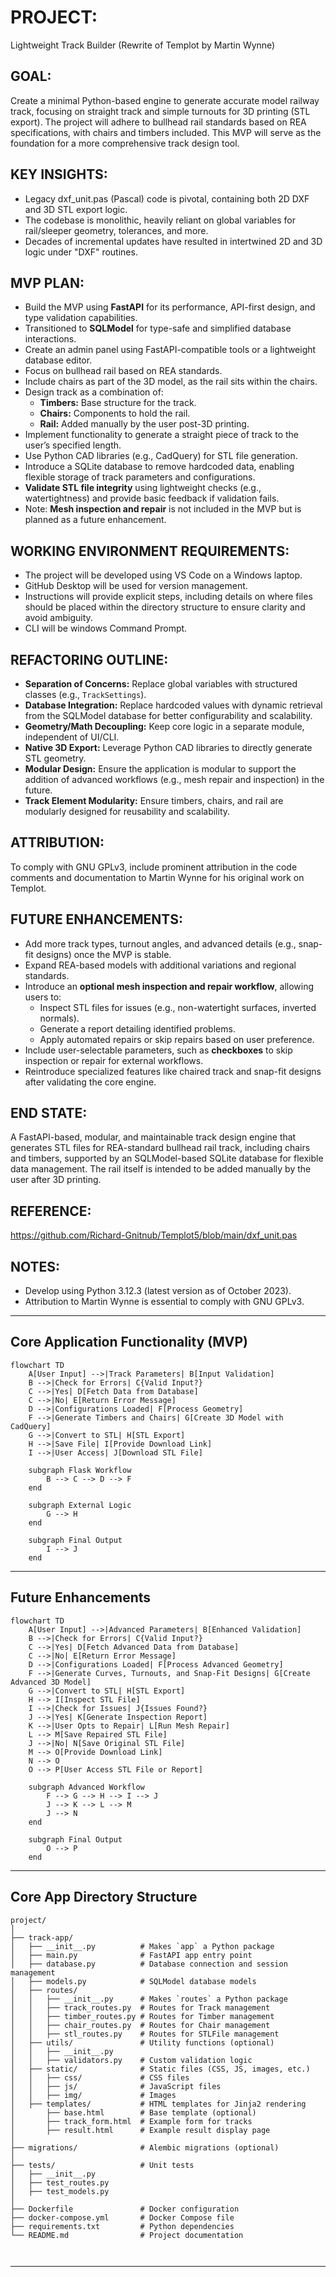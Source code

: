 # PROJECT: 

Lightweight Track Builder (Rewrite of Templot by Martin Wynne)

## GOAL:

Create a minimal Python-based engine to generate accurate model railway track, focusing on straight track and simple turnouts for 3D printing (STL export). The project will adhere to bullhead rail standards based on REA specifications, with chairs and timbers included. This MVP will serve as the foundation for a more comprehensive track design tool.

## KEY INSIGHTS:

- Legacy dxf_unit.pas (Pascal) code is pivotal, containing both 2D DXF and 3D STL export logic.
- The codebase is monolithic, heavily reliant on global variables for rail/sleeper geometry, tolerances, and more.
- Decades of incremental updates have resulted in intertwined 2D and 3D logic under "DXF" routines.

## MVP PLAN:

- Build the MVP using **FastAPI** for its performance, API-first design, and type validation capabilities.
- Transitioned to **SQLModel** for type-safe and simplified database interactions.
- Create an admin panel using FastAPI-compatible tools or a lightweight database editor.
- Focus on bullhead rail based on REA standards.
- Include chairs as part of the 3D model, as the rail sits within the chairs.
- Design track as a combination of:
  - **Timbers:** Base structure for the track.
  - **Chairs:** Components to hold the rail.
  - **Rail:** Added manually by the user post-3D printing.
- Implement functionality to generate a straight piece of track to the user’s specified length.
- Use Python CAD libraries (e.g., CadQuery) for STL file generation.
- Introduce a SQLite database to remove hardcoded data, enabling flexible storage of track parameters and configurations.
- **Validate STL file integrity** using lightweight checks (e.g., watertightness) and provide basic feedback if validation fails.
- Note: **Mesh inspection and repair** is not included in the MVP but is planned as a future enhancement.

## WORKING ENVIRONMENT REQUIREMENTS:

- The project will be developed using VS Code on a Windows laptop.
- GitHub Desktop will be used for version management.
- Instructions will provide explicit steps, including details on where files should be placed within the directory structure to ensure clarity and avoid ambiguity.
- CLI will be windows Command Prompt.

## REFACTORING OUTLINE:

- **Separation of Concerns:** Replace global variables with structured classes (e.g., `TrackSettings`).
- **Database Integration:** Replace hardcoded values with dynamic retrieval from the SQLModel database for better configurability and scalability.
- **Geometry/Math Decoupling:** Keep core logic in a separate module, independent of UI/CLI.
- **Native 3D Export:** Leverage Python CAD libraries to directly generate STL geometry.
- **Modular Design:** Ensure the application is modular to support the addition of advanced workflows (e.g., mesh repair and inspection) in the future.
- **Track Element Modularity:** Ensure timbers, chairs, and rail are modularly designed for reusability and scalability.

## ATTRIBUTION:
To comply with GNU GPLv3, include prominent attribution in the code comments and documentation to Martin Wynne for his original work on Templot.

## FUTURE ENHANCEMENTS:

- Add more track types, turnout angles, and advanced details (e.g., snap-fit designs) once the MVP is stable.
- Expand REA-based models with additional variations and regional standards.
- Introduce an **optional mesh inspection and repair workflow**, allowing users to:
  - Inspect STL files for issues (e.g., non-watertight surfaces, inverted normals).
  - Generate a report detailing identified problems.
  - Apply automated repairs or skip repairs based on user preference.
- Include user-selectable parameters, such as **checkboxes** to skip inspection or repair for external workflows.
- Reintroduce specialized features like chaired track and snap-fit designs after validating the core engine.

## END STATE:

A FastAPI-based, modular, and maintainable track design engine that generates STL files for REA-standard bullhead rail track, including chairs and timbers, supported by an SQLModel-based SQLite database for flexible data management. The rail itself is intended to be added manually by the user after 3D printing.

## REFERENCE:
https://github.com/Richard-Gnitnub/Templot5/blob/main/dxf_unit.pas

## NOTES:

- Develop using Python 3.12.3 (latest version as of October 2023).
- Attribution to Martin Wynne is essential to comply with GNU GPLv3.


---
## Core Application Functionality (MVP)
```
flowchart TD
    A[User Input] -->|Track Parameters| B[Input Validation]
    B -->|Check for Errors| C{Valid Input?}
    C -->|Yes| D[Fetch Data from Database]
    C -->|No| E[Return Error Message]
    D -->|Configurations Loaded| F[Process Geometry]
    F -->|Generate Timbers and Chairs| G[Create 3D Model with CadQuery]
    G -->|Convert to STL| H[STL Export]
    H -->|Save File| I[Provide Download Link]
    I -->|User Access| J[Download STL File]

    subgraph Flask Workflow
        B --> C --> D --> F
    end

    subgraph External Logic
        G --> H
    end

    subgraph Final Output
        I --> J
    end

```
---
## Future Enhancements 
```
flowchart TD
    A[User Input] -->|Advanced Parameters| B[Enhanced Validation]
    B -->|Check for Errors| C{Valid Input?}
    C -->|Yes| D[Fetch Advanced Data from Database]
    C -->|No| E[Return Error Message]
    D -->|Configurations Loaded| F[Process Advanced Geometry]
    F -->|Generate Curves, Turnouts, and Snap-Fit Designs| G[Create Advanced 3D Model]
    G -->|Convert to STL| H[STL Export]
    H --> I[Inspect STL File]
    I -->|Check for Issues| J{Issues Found?}
    J -->|Yes| K[Generate Inspection Report]
    K -->|User Opts to Repair| L[Run Mesh Repair]
    L --> M[Save Repaired STL File]
    J -->|No| N[Save Original STL File]
    M --> O[Provide Download Link]
    N --> O
    O --> P[User Access STL File or Report]

    subgraph Advanced Workflow
        F --> G --> H --> I --> J
        J --> K --> L --> M
        J --> N
    end

    subgraph Final Output
        O --> P
    end
```
---
## Core App Directory Structure

```
project/
│
├── track-app/
│   ├── __init__.py          # Makes `app` a Python package
│   ├── main.py              # FastAPI app entry point
│   ├── database.py          # Database connection and session management
│   ├── models.py            # SQLModel database models
│   ├── routes/
│   │   ├── __init__.py      # Makes `routes` a Python package
│   │   ├── track_routes.py  # Routes for Track management
│   │   ├── timber_routes.py # Routes for Timber management
│   │   ├── chair_routes.py  # Routes for Chair management
│   │   ├── stl_routes.py    # Routes for STLFile management
│   ├── utils/               # Utility functions (optional)
│   │   ├── __init__.py
│   │   ├── validators.py    # Custom validation logic
│   ├── static/              # Static files (CSS, JS, images, etc.)
│   │   ├── css/             # CSS files
│   │   ├── js/              # JavaScript files
│   │   ├── img/             # Images
│   ├── templates/           # HTML templates for Jinja2 rendering
│       ├── base.html        # Base template (optional)
│       ├── track_form.html  # Example form for tracks
│       ├── result.html      # Example result display page
│
├── migrations/              # Alembic migrations (optional)
│
├── tests/                   # Unit tests
│   ├── __init__.py
│   ├── test_routes.py
│   ├── test_models.py
│
├── Dockerfile               # Docker configuration
├── docker-compose.yml       # Docker Compose file
├── requirements.txt         # Python dependencies
└── README.md                # Project documentation



```
---